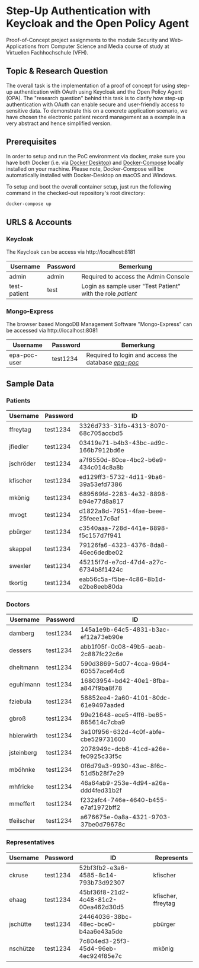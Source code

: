# Step-Up Authentication with Keycloak and the Open Policy Agent

Proof-of-Concept project assignments to the module Security and Web-Applications from Computer Science and Media course of study at Virtuellen Fachhochschule (VFH).



## Topic & Research Question

The overall task is the implementation of a proof of concept for using step-up authentication with OAuth using Keycloak and the Open Policy Agent (OPA).
The "research question" behind this task is to clarify how step-up authentication with OAuth can enable secure and user-friendly access to sensitive data. 
To demonstrate this on a concrete application scenario, we have chosen the electronic patient record management as a example in a very abstract and hence simplified version.



## Prerequisites

In order to setup and run the PoC environment via docker, make sure you have both Docker (i.e. via [Docker Desktop](https://www.docker.com/products/docker-desktop/)) and [Docker-Compose](https://docs.docker.com/compose/install/compose-desktop/) locally installed on your machine. Please note, Docker-Compose will be automatically installed with Docker-Desktop on macOS and Windows.

To setup and boot the overall container setup, just run the following command in the checked-out repository's root directory:

```bash
docker-compose up
```



## URLS & Accounts



### Keycloak

The Keycloak can be access via 
http://localhost:8181

| Username     | Password | Bemerkung                                                   |
| ------------ | -------- | ----------------------------------------------------------- |
| admin        | admin    | Required to access the Admin Console                        |
| test-patient | test     | Login as sample user "Test Patient" with the role *patient* |



### Mongo-Express

The browser based MongoDB Management Software "Mongo-Express" can be accessed via 
http://localhost:8081

| Username     | Password | Bemerkung                                                    |
| ------------ | -------- | ------------------------------------------------------------ |
| epa-poc-user | test1234 | Required to login and access the database [*epa-poc*](http://localhost:8081/db/epa-poc/) |



## Sample Data



### Patients

| Username  | Password | ID                                   |
| --------- | -------- | ------------------------------------ |
| ffreytag  | test1234 | 3326d733-31fb-4313-8070-68c705accbd5 |
| jfiedler  | test1234 | 03419e71-b4b3-43bc-ad9c-166b7912bd6e |
| jschröder | test1234 | a7f6550d-80ce-4bc2-b6e9-434c014c8a8b |
| kfischer  | test1234 | ed129ff3-5732-4d11-9ba6-39a53efd7386 |
| mkönig    | test1234 | 689569fd-2283-4e32-8898-b94e77d8a817 |
| mvogt     | test1234 | d1822a8d-7951-4fae-beee-25feee17c6af |
| pbürger   | test1234 | c3540aaa-728d-441e-8898-f5c157d7f941 |
| skappel   | test1234 | 79126fa6-4323-4376-8da8-46ec6dedbe02 |
| swexler   | test1234 | 45215f7d-e7cd-47d4-a27c-6734b8f1424c |
| tkortig   | test1234 | eab56c5a-f5be-4c86-8b1d-e2be8eeb80da |



### Doctors

| Username   | Password | ID                                   |
| ---------- | -------- | ------------------------------------ |
| damberg    | test1234 | 145a1e9b-64c5-4831-b3ac-ef12a73eb90e |
| dessers    | test1234 | abb1f05f-0c08-49b5-aeab-2c887fc22c6e |
| dheitmann  | test1234 | 590d3869-5d07-4cca-96d4-60557ace64c6 |
| eguhlmann  | test1234 | 16803954-bd42-40e1-8fba-a847f9ba8f78 |
| fziebula   | test1234 | 58852ee4-2a60-4101-80dc-61e9497aaded |
| gbroß      | test1234 | 99e21648-ece5-4ff6-be65-865614c7cba9 |
| hbierwirth | test1234 | 3e10f956-632d-4c0f-abfe-cbe529731600 |
| jsteinberg | test1234 | 2078949c-dcb8-41cd-a26e-fe0925c33f5c |
| mböhnke    | test1234 | 0f6d79a3-9930-43ec-8f6c-51d5b28f7e29 |
| mhfricke   | test1234 | 46a64ab9-253e-4d94-a26a-ddd4fed31b2f |
| mmeffert   | test1234 | f232afc4-746e-4640-b455-e7af1972bff2 |
| tfeilscher | test1234 | a676675e-0a8a-4321-9703-37be0d79678c |



### Representatives

| Username | Password | ID                                   | Represents         |
| -------- | -------- | ------------------------------------ | ------------------ |
| ckruse   | test1234 | 52bf3fb2-e3a6-4585-8c14-793b73d92307 | kfischer           |
| ehaag    | test1234 | 45bf36f8-21d2-4c48-81c2-00ea462d30d5 | kfischer, ffreytag |
| jschütte | test1234 | 24464036-38bc-48ec-bce0-b4aa6e43a5de | pbürger            |
| nschütze | test1234 | 7c804ed3-25f3-45d4-96eb-4ec924f85e7c | mkönig             |



